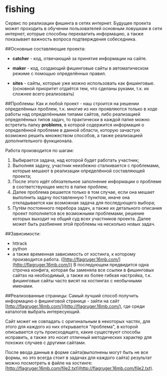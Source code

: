 # fishing
Сервис по реализации фишинга в сетях интернет.
Будущее проекта может проходить в обучении пользователей основным ловушкам в сети интернет, которые способны перехватить информацию, а также показывает важность вопроса подтверждения собеседника.

##Основные составляющие проекта:

* <b>catcher</b> - код, отвечающий за принятие информации на сайте.

* <b>maker</b> - код, создающий фишинговые сайты в автоматическом режиме с помощью определённых правил.

* <b>sites</b> - сайты, которые уже можно использовать как фишинговые.(основной приоритет отдаётся тем, что сделаны руками, т.к. их сложнее всего реализовать)

##Проблемы:
Как и любой проект - наш строится на решении определённых проблем, т.к. многие из них проявляются только в ходе работы над определёнными типами сайтов, либо реализацией определённых типов задач, то практически в каждой папке можно встретить папку <b>problems</b>, в которой содержится информация о определённой проблеме в данной области, которую зачастую возможно решить множеством способов, а также реализацией дополнительного функционала.

Работа производится по шагам:

1. Выбирается задача, над которой будет работать участник;
2. Выполняя задачу, участник неизбежно сталкивается с проблемами, которые мешают в реализации определённой составляющей проекта;
3. После этого идёт обязательное заполнение информации о проблеме в соответствующее место в папке проблем;
4. Далее проблема решается только в том случае, если она мешает выполнить задачу поставленную 1 пунктом, иначе она откладывается как возможная задача для последующего выбора;
5. Путём постоянного перебора задач, а также их детального описания проект пополняется все возможными проблемами, решение которых выходит на общий суд всех участников проекта. Далее может быть разбиение этой проблемы на несколько новых задач.

##Зависимости:
* httrack
* python
* а также временная зависимость от хостинга, к которому производится работа. ([http://flagruger.16mb.com/](http://flagruger.16mb.com/))
В последующем предвидится одна строчка конфига, которая бы заменяла все ссылки в фишинговых сайтах на необходимый, а также их более гибкая настройка, т.к. фишинговые сайты часто висят на хостингах с необычными именами.

##Реализованные страницы:
Самый лучший способ получить информацию о фишинговой странице - зайти на сайт [http://flagruger.16mb.com/](http://flagruger.16mb.com/), где среди каталогов выбрать интересующий. 

Сайт может не совпадать с оригинальным в некоторых частях, для этого для каждого из них открывается "проблема", в которой описывается суть происходящего, какие существуют способы исправить, а также это носит отличный методических характер для похожих случаев с другими сайтами.

После ввода данныв в форме сайта(выполнены могут быть не все формы, но это всегда стоит в задачах для каждого сайта) результат можно посмотреть в файле на хостинге: [http://flagruger.16mb.com/file2.txt](http://flagruger.16mb.com/file2.txt).
